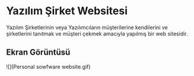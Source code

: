  <h1>Yazılım Şirket Websitesi</h1>

 Yazılım Şirketlerinin veya Yazılımcıların müşterilerine  kendilerini ve şirketlerini tanıtmak ve müşteri çekmek amacıyla  yapılmış bir web sitesidir.

<h2> Ekran Görüntüsü</h2>

 ![](Personal sowfware website.gif)

